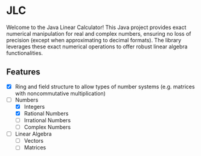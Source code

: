 # JLC
Welcome to the Java Linear Calculator! This Java project provides exact numerical manipulation for real and complex numbers, ensuring no loss of precision (except when approximating to decimal formats). The library leverages these exact numerical operations to offer robust linear algebra functionalities.

## Features

- [x] Ring and field structure to allow types of number systems (e.g. matrices with noncommutative multiplication)
- [ ] Numbers
  - [x] Integers
  - [x] Rational Numbers
  - [ ] Irrational Numbers
  - [ ] Complex Numbers
- [ ] Linear Algebra
  - [ ] Vectors
  - [ ] Matrices
